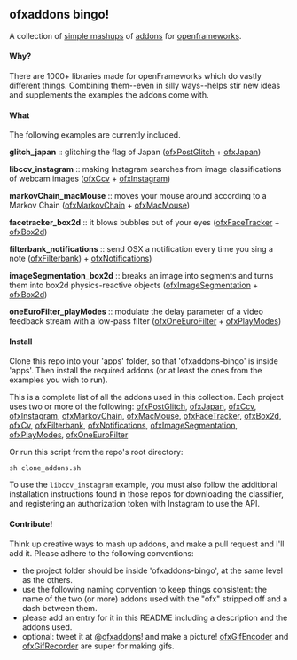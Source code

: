 ## ofxaddons bingo!

A collection of [simple mashups](https://twitter.com/genekogan/status/602844080733839360) of [addons](http://www.ofxaddons.com) for [openframeworks](http://www.openframeworks.cc). 


#### Why?

There are 1000+ libraries made for openFrameworks which do vastly different things. Combining them--even in silly ways--helps stir new ideas and supplements the examples the addons come with.
 

#### What

The following examples are currently included.

**glitch_japan** :: glitching the flag of Japan ([ofxPostGlitch](https://github.com/maxillacult/ofxPostGlitch) + [ofxJapan](https://github.com/motoishmz/ofxJapan))

**libccv_instagram** :: making Instagram searches from image classifications of webcam images ([ofxCcv](https://github.com/kylemcdonald/ofxCcv) + [ofxInstagram](https://github.com/DHaylock/ofxInstagram))

**markovChain_macMouse** :: moves your mouse around according to a Markov Chain ([ofxMarkovChain](https://github.com/elaye/ofxMarkovChain) + [ofxMacMouse](https://github.com/2bbb/ofxMacMouse))

**facetracker_box2d** :: it blows bubbles out of your eyes ([ofxFaceTracker](https://github.com/kylemcdonald/ofxFaceTracker) + [ofxBox2d](https://github.com/vanderlin/ofxBox2d))

**filterbank_notifications** :: send OSX a notification every time you sing a note ([ofxFilterbank](https://github.com/leozimmerman/ofxFilterbank)) + [ofxNotifications](https://github.com/bakercp/ofxNotifications))

**imageSegmentation_box2d** :: breaks an image into segments and turns them into box2d physics-reactive objects ([ofxImageSegmentation](https://github.com/obviousjim/ofxImageSegmentation) + [ofxBox2d](https://github.com/vanderlin/ofxBox2d))

**oneEuroFilter_playModes** :: modulate the delay parameter of a video feedback stream with a low-pass filter ([ofxOneEuroFilter](https://github.com/i-n-g-o/ofxOneEuroFilter) + [ofxPlayModes](https://github.com/arturoc/ofxPlaymodes))

#### Install

Clone this repo into your 'apps' folder, so that 'ofxaddons-bingo' is inside 'apps'. Then install the required addons (or at least the ones from the examples you wish to run).

This is a complete list of all the addons used in this collection. Each project uses two or more of the following: [ofxPostGlitch](https://github.com/maxillacult/ofxPostGlitch), [ofxJapan](https://github.com/motoishmz/ofxJapan), [ofxCcv](https://github.com/kylemcdonald/ofxCcv), [ofxInstagram](https://github.com/DHaylock/ofxInstagram), [ofxMarkovChain](https://github.com/elaye/ofxMarkovChain), [ofxMacMouse](https://github.com/2bbb/ofxMacMouse), [ofxFaceTracker](https://github.com/kylemcdonald/ofxFaceTracker), [ofxBox2d](https://github.com/vanderlin/ofxBox2d), [ofxCv](https://github.com/kylemcdonald/ofxCv), [ofxFilterbank](https://github.com/leozimmerman/ofxFilterbank), [ofxNotifications](https://github.com/bakercp/ofxNotifications), [ofxImageSegmentation](https://github.com/obviousjim/ofxImageSegmentation),
[ofxPlayModes](https://github.com/arturoc/ofxPlaymodes), [ofxOneEuroFilter](https://github.com/i-n-g-o/ofxOneEuroFilter)

Or run this script from the repo's root directory:

    sh clone_addons.sh

To use the `libccv_instagram` example, you must also follow the additional installation instructions found in those repos for downloading the classifier, and registering an authorization token with Instagram to use the API. 


#### Contribute!

Think up creative ways to mash up addons, and make a pull request and I'll add it. Please adhere to the following conventions:

- the project folder should be inside 'ofxaddons-bingo', at the same level as the others.
- use the following naming convention to keep things consistent: the name of the two (or more) addons used with the "ofx" stripped off and a dash between them. 
- please add an entry for it in this README including a description and the addons used.
- optional: tweet it at [@ofxaddons](http://www.twitter.com/ofxaddons)! and make a picture! [ofxGifEncoder](https://github.com/jesusgollonet/ofxGifEncoder) and [ofxGifRecorder](https://github.com/ofnode/ofxGifRecorder) are super for making gifs.

